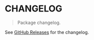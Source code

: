 # CHANGELOG

> Package changelog.

See [GitHub Releases](https://github.com/stdlib-js/math-iter-special-acot/releases) for the changelog.